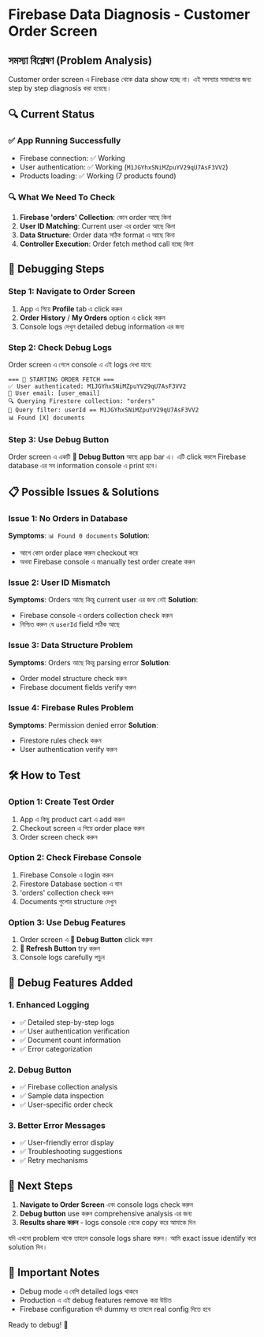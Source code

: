 # Firebase Data Diagnosis - Customer Order Screen

## সমস্যা বিশ্লেষণ (Problem Analysis)

Customer order screen এ Firebase থেকে data show হচ্ছে না। এই সমস্যার সমাধানের জন্য step by step diagnosis করা হয়েছে।

## 🔍 **Current Status**

### ✅ App Running Successfully

- Firebase connection: ✅ Working
- User authentication: ✅ Working (`M1JGYhxSNiMZpuYV29qU7AsF3VV2`)
- Products loading: ✅ Working (7 products found)

### 🔍 **What We Need To Check**

1. **Firebase 'orders' Collection**: কোন order আছে কিনা
2. **User ID Matching**: Current user এর order আছে কিনা
3. **Data Structure**: Order data সঠিক format এ আছে কিনা
4. **Controller Execution**: Order fetch method call হচ্ছে কিনা

## 🎯 **Debugging Steps**

### Step 1: Navigate to Order Screen

1. App এ গিয়ে **Profile** tab এ click করুন
2. **Order History** / **My Orders** option এ click করুন
3. Console logs দেখুন detailed debug information এর জন্য

### Step 2: Check Debug Logs

Order screen এ গেলে console এ এই logs দেখা যাবে:

```
=== 🚀 STARTING ORDER FETCH ===
✅ User authenticated: M1JGYhxSNiMZpuYV29qU7AsF3VV2
📧 User email: [user_email]
🔍 Querying Firestore collection: "orders"
📝 Query filter: userId == M1JGYhxSNiMZpuYV29qU7AsF3VV2
📊 Found [X] documents
```

### Step 3: Use Debug Button

Order screen এ একটি **🐛 Debug Button** আছে app bar এ। এটি click করলে Firebase database এর সব information console এ print হবে।

## 📋 **Possible Issues & Solutions**

### Issue 1: No Orders in Database

**Symptoms**: `📊 Found 0 documents`
**Solution**:

- আগে কোন order place করুন checkout করে
- অথবা Firebase console এ manually test order create করুন

### Issue 2: User ID Mismatch

**Symptoms**: Orders আছে কিন্তু current user এর জন্য নেই
**Solution**:

- Firebase console এ orders collection check করুন
- নিশ্চিত করুন যে `userId` field সঠিক আছে

### Issue 3: Data Structure Problem

**Symptoms**: Orders আছে কিন্তু parsing error
**Solution**:

- Order model structure check করুন
- Firebase document fields verify করুন

### Issue 4: Firebase Rules Problem

**Symptoms**: Permission denied error
**Solution**:

- Firestore rules check করুন
- User authentication verify করুন

## 🛠️ **How to Test**

### Option 1: Create Test Order

1. App এ কিছু product cart এ add করুন
2. Checkout screen এ গিয়ে order place করুন
3. Order screen check করুন

### Option 2: Check Firebase Console

1. Firebase Console এ login করুন
2. Firestore Database section এ যান
3. 'orders' collection check করুন
4. Documents গুলোর structure দেখুন

### Option 3: Use Debug Features

1. Order screen এ **🐛 Debug Button** click করুন
2. **🔄 Refresh Button** try করুন
3. Console logs carefully পড়ুন

## 🔧 **Debug Features Added**

### 1. Enhanced Logging

- ✅ Detailed step-by-step logs
- ✅ User authentication verification
- ✅ Document count information
- ✅ Error categorization

### 2. Debug Button

- ✅ Firebase collection analysis
- ✅ Sample data inspection
- ✅ User-specific order check

### 3. Better Error Messages

- ✅ User-friendly error display
- ✅ Troubleshooting suggestions
- ✅ Retry mechanisms

## 📱 **Next Steps**

1. **Navigate to Order Screen** এবং console logs check করুন
2. **Debug button** use করুন comprehensive analysis এর জন্য
3. **Results share করুন** - logs console থেকে copy করে আমাকে দিন

যদি এখনো problem থাকে তাহলে console logs share করুন। আমি exact issue identify করে solution দিব।

## 🚨 **Important Notes**

- Debug mode এ বেশি detailed logs থাকবে
- Production এ এই debug features remove করা উচিত
- Firebase configuration যদি dummy হয় তাহলে real config দিতে হবে

Ready to debug! 🎯
